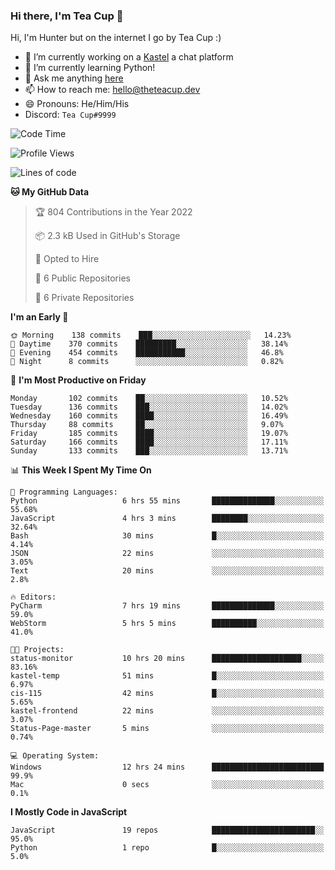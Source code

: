### Hi there, I'm Tea Cup 👋 

Hi, I'm Hunter but on the internet I go by Tea Cup :)

- 🔭 I’m currently working on a [Kastel](https://github.com/Kastelll) a chat platform
- 🌱 I’m currently learning Python!
- 💬 Ask me anything [here](https://github.com/TheTeaCup/TheTeaCup/issues)
- 📫 How to reach me: [hello@theteacup.dev](mailto:hello@theteacup.dev)
- 😄 Pronouns: He/Him/His
- Discord: `Tea Cup#9999`

<!--START_SECTION:waka-->
![Code Time](http://img.shields.io/badge/Code%20Time-219%20hrs%2011%20mins-blue)

![Profile Views](http://img.shields.io/badge/Profile%20Views-7-blue)

![Lines of code](https://img.shields.io/badge/From%20Hello%20World%20I%27ve%20Written-69%20Thousand%20lines%20of%20code-blue)

**🐱 My GitHub Data** 

> 🏆 804 Contributions in the Year 2022
 > 
> 📦 2.3 kB Used in GitHub's Storage 
 > 
> 💼 Opted to Hire
 > 
> 📜 6 Public Repositories 
 > 
> 🔑 6 Private Repositories  
 > 
**I'm an Early 🐤** 

```text
🌞 Morning    138 commits    ███░░░░░░░░░░░░░░░░░░░░░░   14.23% 
🌆 Daytime    370 commits    █████████░░░░░░░░░░░░░░░░   38.14% 
🌃 Evening    454 commits    ███████████░░░░░░░░░░░░░░   46.8% 
🌙 Night      8 commits      ░░░░░░░░░░░░░░░░░░░░░░░░░   0.82%

```
📅 **I'm Most Productive on Friday** 

```text
Monday       102 commits    ██░░░░░░░░░░░░░░░░░░░░░░░   10.52% 
Tuesday      136 commits    ███░░░░░░░░░░░░░░░░░░░░░░   14.02% 
Wednesday    160 commits    ████░░░░░░░░░░░░░░░░░░░░░   16.49% 
Thursday     88 commits     ██░░░░░░░░░░░░░░░░░░░░░░░   9.07% 
Friday       185 commits    ████░░░░░░░░░░░░░░░░░░░░░   19.07% 
Saturday     166 commits    ████░░░░░░░░░░░░░░░░░░░░░   17.11% 
Sunday       133 commits    ███░░░░░░░░░░░░░░░░░░░░░░   13.71%

```


📊 **This Week I Spent My Time On** 

```text
💬 Programming Languages: 
Python                   6 hrs 55 mins       ██████████████░░░░░░░░░░░   55.68% 
JavaScript               4 hrs 3 mins        ████████░░░░░░░░░░░░░░░░░   32.64% 
Bash                     30 mins             █░░░░░░░░░░░░░░░░░░░░░░░░   4.14% 
JSON                     22 mins             ░░░░░░░░░░░░░░░░░░░░░░░░░   3.05% 
Text                     20 mins             ░░░░░░░░░░░░░░░░░░░░░░░░░   2.8%

🔥 Editors: 
PyCharm                  7 hrs 19 mins       ██████████████░░░░░░░░░░░   59.0% 
WebStorm                 5 hrs 5 mins        ██████████░░░░░░░░░░░░░░░   41.0%

🐱‍💻 Projects: 
status-monitor           10 hrs 20 mins      ████████████████████░░░░░   83.16% 
kastel-temp              51 mins             █░░░░░░░░░░░░░░░░░░░░░░░░   6.97% 
cis-115                  42 mins             █░░░░░░░░░░░░░░░░░░░░░░░░   5.65% 
kastel-frontend          22 mins             ░░░░░░░░░░░░░░░░░░░░░░░░░   3.07% 
Status-Page-master       5 mins              ░░░░░░░░░░░░░░░░░░░░░░░░░   0.74%

💻 Operating System: 
Windows                  12 hrs 24 mins      █████████████████████████   99.9% 
Mac                      0 secs              ░░░░░░░░░░░░░░░░░░░░░░░░░   0.1%

```

**I Mostly Code in JavaScript** 

```text
JavaScript               19 repos            ███████████████████████░░   95.0% 
Python                   1 repo              █░░░░░░░░░░░░░░░░░░░░░░░░   5.0%

```



<!--END_SECTION:waka-->
